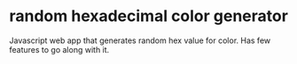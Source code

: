 # random hexadecimal color generator
Javascript web app that generates random hex value for color. Has few features to go along with it.
